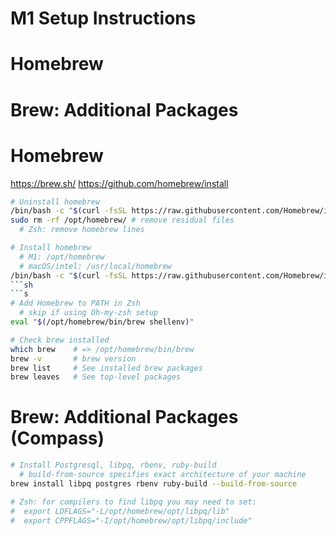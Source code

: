 # M1 Setup Instructions

# Homebrew
# Brew: Additional Packages

# Homebrew
https://brew.sh/
https://github.com/homebrew/install
```sh
# Uninstall homebrew
/bin/bash -c "$(curl -fsSL https://raw.githubusercontent.com/Homebrew/install/HEAD/uninstall.sh)"
sudo rm -rf /opt/homebrew/ # remove residual files
  # Zsh: remove homebrew lines

# Install homebrew
  # M1: /opt/homebrew
  # macOS/intel: /usr/local/homebrew
/bin/bash -c "$(curl -fsSL https://raw.githubusercontent.com/Homebrew/install/HEAD/install.sh)"
```sh
```s
# Add Homebrew to PATH in Zsh
  # skip if using Oh-my-zsh setup
eval "$(/opt/homebrew/bin/brew shellenv)"
```
```sh
# Check brew installed
which brew    # => /opt/homebrew/bin/brew
brew -v       # brew version
brew list     # See installed brew packages
brew leaves   # See top-level packages
```

# Brew: Additional Packages (Compass)
```sh
# Install Postgresql, libpq, rbenv, ruby-build
  # build-from-source specifies exact architecture of your machine
brew install libpq postgres rbenv ruby-build --build-from-source
```
```s
# Zsh: for compilers to find libpq you may need to set:
#  export LDFLAGS="-L/opt/homebrew/opt/libpq/lib"
#  export CPPFLAGS="-I/opt/homebrew/opt/libpq/include"
```
